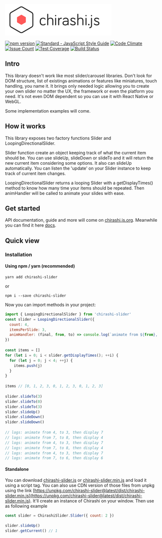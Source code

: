 [![chirashi](./logo.png)](https://chirashi.js.org)

[![npm version](https://badge.fury.io/js/chirashi-slider.svg)](https://badge.fury.io/js/chirashi-slider)
[![Standard - JavaScript Style Guide](https://img.shields.io/badge/code%20style-standard-brightgreen.svg)](http://standardjs.com/)
[![Code Climate](https://codeclimate.com/github/chirashijs/chirashi-slider/badges/gpa.svg)](https://codeclimate.com/github/chirashijs/chirashi-slider)
[![Issue Count](https://codeclimate.com/github/chirashijs/chirashi-slider/badges/issue_count.svg)](https://codeclimate.com/github/chirashijs/chirashi-slider)
[![Test Coverage](https://codeclimate.com/github/chirashijs/chirashi-slider/badges/coverage.svg)](https://codeclimate.com/github/chirashijs/chirashi-slider/coverage)
[![Build Status](https://travis-ci.org/chirashijs/chirashi-slider.svg?branch=master)](https://travis-ci.org/chirashijs/chirashi-slider)

## Intro

This library doesn't work like most slider/carousel libraries. Don't look for DOM structure, list of existings animations or features like miniatures, touch handling, you name it.
It brings only needed logic allowing you to create your own slider no matter the UX, the framework or even the platform you need.
It's not even DOM dependent so you can use it with React Native or WebGL.

Some implementation examples will come.

## How it works

This library exposes two factory functions Slider and LoopingDirectionalSlider.

Slider function create an object keeping track of what the current item should be. You can use slideUp, slideDown or slideTo and it will return the new current item considering some options. It also can slideUp automatically.
You can listen the 'update' on your Slider instance to keep track of current item changes.

LoopingDirectionalSlider returns a looping Slider with a getDisplayTimes() method to know how many time your items should be repeated. Then animHandler will be called to animate your slides with ease.

## Get started

API documentation, guide and more will come on [chirashi.js.org](http://chirashi.js.org).
Meanwhile you can find it here [docs](docs/index.md).

## Quick view

### Installation

#### Using npm / yarn (recommended)

```
yarn add chirashi-slider
```
or
```
npm i --save chirashi-slider
```

Now you can import methods in your project:

```js
import { LoopingDirectionalSlider } from 'chirashi-slider'
const slider = LoopingDirectionalSlider({
  count: 4,
  itemsPerSlide: 3,
  animHandler: (final, from, to) => console.log(`animate from ${from}, to ${to}, then display ${final}`)
})

const items = []
for (let i = 0; i < slider.getDisplayTimes(); ++i) {
  for (let j = 0; j < 4; ++j) {
    items.push(j)
  }
}

items // [0, 1, 2, 3, 0, 1, 2, 3, 0, 1, 2, 3]

slider.slideTo(3)
slider.slideTo(0)
slider.slideTo(3)
slider.slideUp()
slider.slideDown()
slider.slideDown()

// logs: animate from 4, to 3, then display 7
// logs: animate from 7, to 8, then display 4
// logs: animate from 4, to 3, then display 7
// logs: animate from 7, to 8, then display 4
// logs: animate from 4, to 3, then display 7
// logs: animate from 7, to 6, then display 6
```

#### Standalone

You can download [chirashi-slider.js](https://github.com/chirashijs/chirashi-slider/releases/download/3.1.1/chirashi-slider.js) or [chirashi-slider.min.js](https://github.com/chirashijs/chirashi-slider/releases/download/3.1.1/chirashi-slider.min.js) and load it using a script tag. You can also use CDN version of those files from unpkg using the link [https://unpkg.com/chirashi-slider@latest/dist/chirashi-slider.min.js](https://unpkg.com/chirashi-slider@latest/dist/chirashi-slider.min.js). It'll create an instance of Chirashi on your window. Then use as following example

```js
const slider = ChirashiSlider.Slider({ count: 2 })

slider.slideUp()
slider.getCurrent() // 1
```
